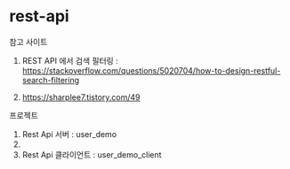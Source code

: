 # rest-api

참고 사이트

1. REST API 에서 검색 필터링 : https://stackoverflow.com/questions/5020704/how-to-design-restful-search-filtering

2. https://sharplee7.tistory.com/49




프로젝트

1. Rest Api 서버 : user_demo
2. 
3. Rest Api 클라이언트 : user_demo_client
